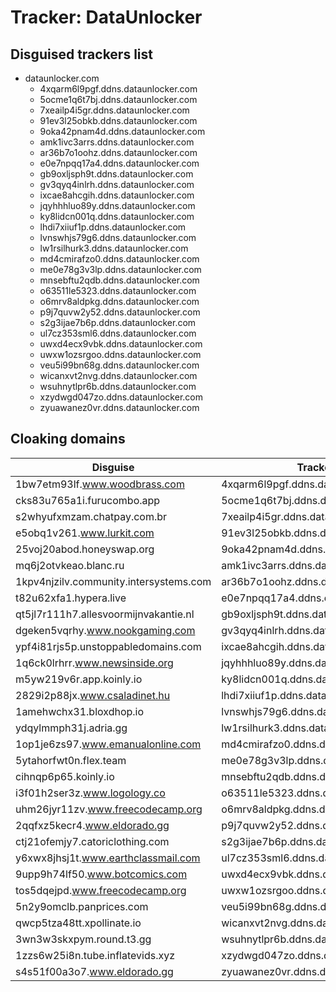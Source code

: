 # Tracker: DataUnlocker

## Disguised trackers list

* dataunlocker.com
    * 4xqarm6l9pgf.ddns.dataunlocker.com
    * 5ocme1q6t7bj.ddns.dataunlocker.com
    * 7xeailp4i5gr.ddns.dataunlocker.com
    * 91ev3l25obkb.ddns.dataunlocker.com
    * 9oka42pnam4d.ddns.dataunlocker.com
    * amk1ivc3arrs.ddns.dataunlocker.com
    * ar36b7o1oohz.ddns.dataunlocker.com
    * e0e7npqq17a4.ddns.dataunlocker.com
    * gb9oxljsph9t.ddns.dataunlocker.com
    * gv3qyq4inlrh.ddns.dataunlocker.com
    * ixcae8ahcgih.ddns.dataunlocker.com
    * jqyhhhluo89y.ddns.dataunlocker.com
    * ky8lidcn001q.ddns.dataunlocker.com
    * lhdi7xiiuf1p.ddns.dataunlocker.com
    * lvnswhjs79g6.ddns.dataunlocker.com
    * lw1rsilhurk3.ddns.dataunlocker.com
    * md4cmirafzo0.ddns.dataunlocker.com
    * me0e78g3v3lp.ddns.dataunlocker.com
    * mnsebftu2qdb.ddns.dataunlocker.com
    * o63511le5323.ddns.dataunlocker.com
    * o6mrv8aldpkg.ddns.dataunlocker.com
    * p9j7quvw2y52.ddns.dataunlocker.com
    * s2g3ijae7b6p.ddns.dataunlocker.com
    * ul7cz353sml6.ddns.dataunlocker.com
    * uwxd4ecx9vbk.ddns.dataunlocker.com
    * uwxw1ozsrgoo.ddns.dataunlocker.com
    * veu5i99bn68g.ddns.dataunlocker.com
    * wicanxvt2nvg.ddns.dataunlocker.com
    * wsuhnytlpr6b.ddns.dataunlocker.com
    * xzydwgd047zo.ddns.dataunlocker.com
    * zyuawanez0vr.ddns.dataunlocker.com

## Cloaking domains

| Disguise | Tracker |
| ---- | ---- |
| 1bw7etm93lf.www.woodbrass.com | 4xqarm6l9pgf.ddns.dataunlocker.com |
| cks83u765a1i.furucombo.app | 5ocme1q6t7bj.ddns.dataunlocker.com |
| s2whyufxmzam.chatpay.com.br | 7xeailp4i5gr.ddns.dataunlocker.com |
| e5obq1v261.www.lurkit.com | 91ev3l25obkb.ddns.dataunlocker.com |
| 25voj20abod.honeyswap.org | 9oka42pnam4d.ddns.dataunlocker.com |
| mq6j2otvkeao.blanc.ru | amk1ivc3arrs.ddns.dataunlocker.com |
| 1kpv4njzilv.community.intersystems.com | ar36b7o1oohz.ddns.dataunlocker.com |
| t82u62xfa1.hypera.live | e0e7npqq17a4.ddns.dataunlocker.com |
| qt5jl7r111h7.allesvoormijnvakantie.nl | gb9oxljsph9t.ddns.dataunlocker.com |
| dgeken5vqrhy.www.nookgaming.com | gv3qyq4inlrh.ddns.dataunlocker.com |
| ypf4i81rjs5p.unstoppabledomains.com | ixcae8ahcgih.ddns.dataunlocker.com |
| 1q6ck0lrhrr.www.newsinside.org | jqyhhhluo89y.ddns.dataunlocker.com |
| m5yw219v6r.app.koinly.io | ky8lidcn001q.ddns.dataunlocker.com |
| 2829i2p88jx.www.csaladinet.hu | lhdi7xiiuf1p.ddns.dataunlocker.com |
| 1amehwchx31.bloxdhop.io | lvnswhjs79g6.ddns.dataunlocker.com |
| ydqylmmph31j.adria.gg | lw1rsilhurk3.ddns.dataunlocker.com |
| 1op1je6zs97.www.emanualonline.com | md4cmirafzo0.ddns.dataunlocker.com |
| 5ytahorfwt0n.flex.team | me0e78g3v3lp.ddns.dataunlocker.com |
| cihnqp6p65.koinly.io | mnsebftu2qdb.ddns.dataunlocker.com |
| i3f01h2ser3z.www.logology.co | o63511le5323.ddns.dataunlocker.com |
| uhm26jyr11zv.www.freecodecamp.org | o6mrv8aldpkg.ddns.dataunlocker.com |
| 2qqfxz5kecr4.www.eldorado.gg | p9j7quvw2y52.ddns.dataunlocker.com |
| ctj21ofemjy7.catoriclothing.com | s2g3ijae7b6p.ddns.dataunlocker.com |
| y6xwx8jhsj1t.www.earthclassmail.com | ul7cz353sml6.ddns.dataunlocker.com |
| 9upp9h74lf50.www.botcomics.com | uwxd4ecx9vbk.ddns.dataunlocker.com |
| tos5dqejpd.www.freecodecamp.org | uwxw1ozsrgoo.ddns.dataunlocker.com |
| 5n2y9omclb.panprices.com | veu5i99bn68g.ddns.dataunlocker.com |
| qwcp5tza48tt.xpollinate.io | wicanxvt2nvg.ddns.dataunlocker.com |
| 3wn3w3skxpym.round.t3.gg | wsuhnytlpr6b.ddns.dataunlocker.com |
| 1zzs6w25i8n.tube.inflatevids.xyz | xzydwgd047zo.ddns.dataunlocker.com |
| s4s51f00a3o7.www.eldorado.gg | zyuawanez0vr.ddns.dataunlocker.com |